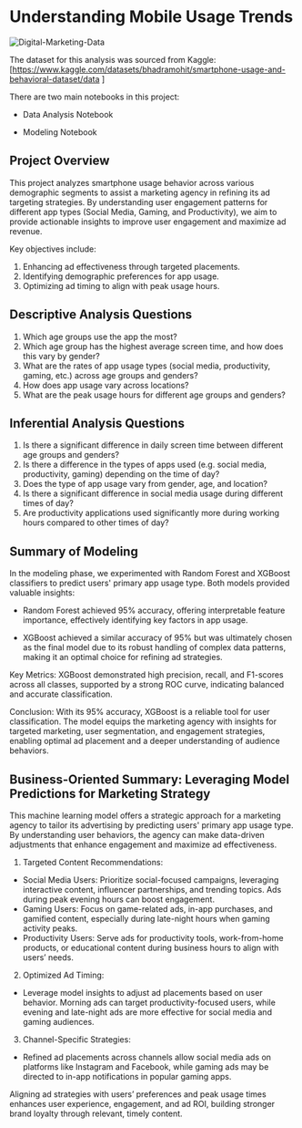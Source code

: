 # Understanding Mobile Usage Trends

![Digital-Marketing-Data](https://www.wearetg.com/wp-content/uploads/2024/01/Digital-Marketing-Data-Dashboard-1024x640.jpeg)

The dataset for this analysis was sourced from Kaggle: [https://www.kaggle.com/datasets/bhadramohit/smartphone-usage-and-behavioral-dataset/data
]

There are two main notebooks in this project:

- Data Analysis Notebook

- Modeling Notebook

## Project Overview

This project analyzes smartphone usage behavior across various demographic segments to assist a marketing agency in refining its ad targeting strategies. By understanding user engagement patterns for different app types (Social Media, Gaming, and Productivity), we aim to provide actionable insights to improve user engagement and maximize ad revenue.

Key objectives include:

1. Enhancing ad effectiveness through targeted placements.
2. Identifying demographic preferences for app usage.
3. Optimizing ad timing to align with peak usage hours.

## Descriptive Analysis Questions

1. Which age groups use the app the most?
2. Which age group has the highest average screen time, and how does this vary by gender?
3. What are the rates of app usage types (social media, productivity, gaming, etc.) across age groups and genders?
4. How does app usage vary across locations?
5. What are the peak usage hours for different age groups and genders?

## Inferential Analysis Questions

1. Is there a significant difference in daily screen time between different age groups and genders?
2. Is there a difference in the types of apps used (e.g. social media, productivity, gaming) depending on the time of day?
3. Does the type of app usage vary from gender, age, and location?
4. Is there a significant difference in social media usage during different times of day?
5. Are productivity applications used significantly more during working hours compared to other times of day?

## Summary of Modeling

In the modeling phase, we experimented with Random Forest and XGBoost classifiers to predict users' primary app usage type. Both models provided valuable insights:

- Random Forest achieved 95% accuracy, offering interpretable feature importance, effectively identifying key factors in app usage.

- XGBoost achieved a similar accuracy of 95% but was ultimately chosen as the final model due to its robust handling of complex data patterns, making it an optimal choice for refining ad strategies.

Key Metrics: XGBoost demonstrated high precision, recall, and F1-scores across all classes, supported by a strong ROC curve, indicating balanced and accurate classification.

Conclusion: With its 95% accuracy, XGBoost is a reliable tool for user classification. The model equips the marketing agency with insights for targeted marketing, user segmentation, and engagement strategies, enabling optimal ad placement and a deeper understanding of audience behaviors.

## Business-Oriented Summary: Leveraging Model Predictions for Marketing Strategy

This machine learning model offers a strategic approach for a marketing agency to tailor its advertising by predicting users' primary app usage type. By understanding user behaviors, the agency can make data-driven adjustments that enhance engagement and maximize ad effectiveness.

1. Targeted Content Recommendations:

- Social Media Users: Prioritize social-focused campaigns, leveraging interactive content, influencer partnerships, and trending topics. Ads during peak evening hours can boost engagement.
- Gaming Users: Focus on game-related ads, in-app purchases, and gamified content, especially during late-night hours when gaming activity peaks.
- Productivity Users: Serve ads for productivity tools, work-from-home products, or educational content during business hours to align with users’ needs.

2. Optimized Ad Timing:

- Leverage model insights to adjust ad placements based on user behavior. Morning ads can target productivity-focused users, while evening and late-night ads are more effective for social media and gaming audiences.

3. Channel-Specific Strategies:

- Refined ad placements across channels allow social media ads on platforms like Instagram and Facebook, while gaming ads may be directed to in-app notifications in popular gaming apps.

Aligning ad strategies with users’ preferences and peak usage times enhances user experience, engagement, and ad ROI, building stronger brand loyalty through relevant, timely content.